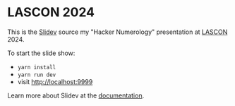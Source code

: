 # LASCON 2024

This is the [Slidev](https://github.com/slidevjs/slidev) source my "Hacker Numerology" presentation at [LASCON](https://lascon.org/) 2024.

To start the slide show:

- `yarn install`
- `yarn run dev`
- visit <http://localhost:9999>

Learn more about Slidev at the [documentation](https://sli.dev/).